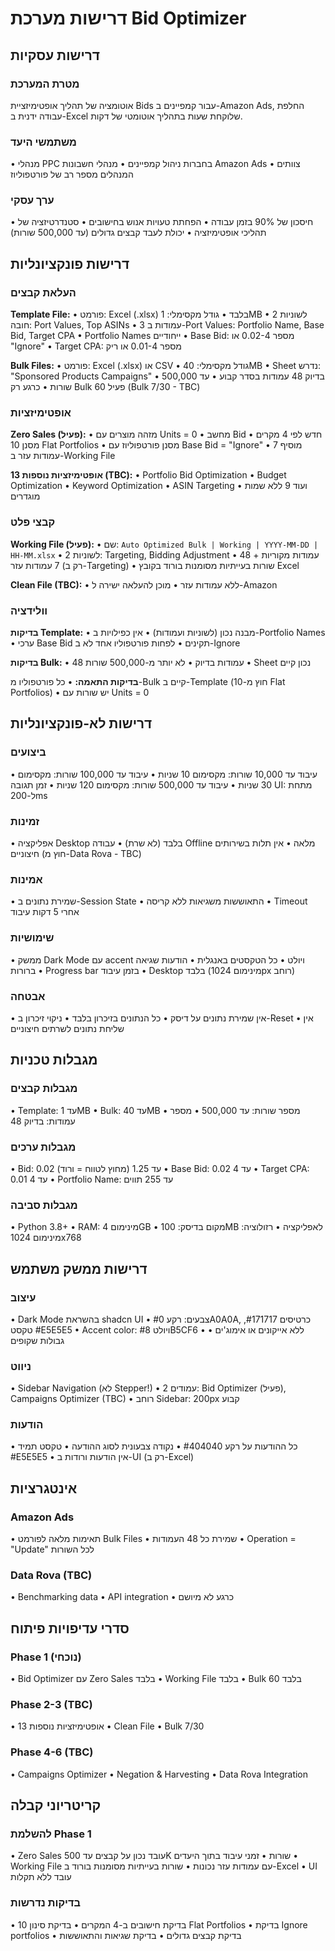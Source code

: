 # דרישות מערכת Bid Optimizer

## דרישות עסקיות

### מטרת המערכת
אוטומציה של תהליך אופטימיזציית Bids עבור קמפיינים ב-Amazon Ads, החלפת עבודה ידנית ב-Excel שלוקחת שעות בתהליך אוטומטי של דקות.

### משתמשי היעד
• מנהלי PPC בחברות ניהול קמפיינים
• מנהלי חשבונות Amazon Ads
• צוותים המנהלים מספר רב של פורטפוליוז

### ערך עסקי
• חיסכון של 90% בזמן עבודה
• הפחתת טעויות אנוש בחישובים
• סטנדרטיזציה של תהליכי אופטימיזציה
• יכולת לעבד קבצים גדולים (עד 500,000 שורות)

## דרישות פונקציונליות

### העלאת קבצים

**Template File:**
• פורמט: Excel (.xlsx) בלבד
• גודל מקסימלי: 1MB
• 2 לשוניות חובה: Port Values, Top ASINs
• 3 עמודות ב-Port Values: Portfolio Name, Base Bid, Target CPA
• Portfolio Names ייחודיים
• Base Bid: מספר 0.02-4 או "Ignore"
• Target CPA: מספר 0.01-4 או ריק

**Bulk Files:**
• פורמט: Excel (.xlsx) או CSV
• גודל מקסימלי: 40MB
• Sheet נדרש: "Sponsored Products Campaigns"
• בדיוק 48 עמודות בסדר קבוע
• עד 500,000 שורות
• כרגע רק Bulk 60 פעיל (Bulk 7/30 - TBC)

### אופטימיזציות

**Zero Sales (פעיל):**
• מזהה מוצרים עם Units = 0
• מחשב Bid חדש לפי 4 מקרים
• מסנן 10 Flat Portfolios
• מסנן פורטפוליוז עם Base Bid = "Ignore"
• מוסיף 7 עמודות עזר ב-Working File

**13 אופטימיזציות נוספות (TBC):**
• Portfolio Bid Optimization
• Budget Optimization
• Keyword Optimization
• ASIN Targeting
• ועוד 9 ללא שמות מוגדרים

### קבצי פלט

**Working File (פעיל):**
• שם: `Auto Optimized Bulk | Working | YYYY-MM-DD | HH-MM.xlsx`
• 2 לשוניות: Targeting, Bidding Adjustment
• 48 עמודות מקוריות + 7 עמודות עזר (רק ב-Targeting)
• שורות בעייתיות מסומנות בורוד בקובץ Excel

**Clean File (TBC):**
• ללא עמודות עזר
• מוכן להעלאה ישירה ל-Amazon

### וולידציה

**בדיקות Template:**
• מבנה נכון (לשוניות ועמודות)
• אין כפילויות ב-Portfolio Names
• ערכי Base Bid תקינים
• לפחות פורטפוליו אחד לא ב-Ignore

**בדיקות Bulk:**
• 48 עמודות בדיוק
• לא יותר מ-500,000 שורות
• Sheet נכון קיים

**בדיקות התאמה:**
• כל פורטפוליו מ-Bulk קיים ב-Template (חוץ מ-10 Flat Portfolios)
• יש שורות עם Units = 0

## דרישות לא-פונקציונליות

### ביצועים
• עיבוד עד 10,000 שורות: מקסימום 10 שניות
• עיבוד עד 100,000 שורות: מקסימום 30 שניות
• עיבוד עד 500,000 שורות: מקסימום 120 שניות
• זמן תגובה UI: מתחת ל-200ms

### זמינות
• אפליקציה Desktop בלבד (לא שרת)
• עבודה Offline מלאה
• אין תלות בשירותים חיצוניים (חוץ מ-Data Rova - TBC)

### אמינות
• שמירת נתונים ב-Session State
• התאוששות משגיאות ללא קריסה
• Timeout אחרי 5 דקות עיבוד

### שימושיות
• ממשק Dark Mode עם accent ויולט
• כל הטקסטים באנגלית
• הודעות שגיאה ברורות
• Progress bar בזמן עיבוד
• Desktop בלבד (מינימום 1024px רוחב)

### אבטחה
• אין שמירת נתונים על דיסק
• כל הנתונים בזיכרון בלבד
• ניקוי זיכרון ב-Reset
• אין שליחת נתונים לשרתים חיצוניים

## מגבלות טכניות

### מגבלות קבצים
• Template: עד 1MB
• Bulk: עד 40MB
• מספר שורות: עד 500,000
• מספר עמודות: בדיוק 48

### מגבלות ערכים
• Bid: 0.02 עד 1.25 (מחוץ לטווח = ורוד)
• Base Bid: 0.02 עד 4
• Target CPA: 0.01 עד 4
• Portfolio Name: עד 255 תווים

### מגבלות סביבה
• Python 3.8+
• RAM: מינימום 4GB
• מקום בדיסק: 100MB לאפליקציה
• רזולוציה: מינימום 1024x768

## דרישות ממשק משתמש

### עיצוב
• Dark Mode בהשראת shadcn UI
• צבעים: רקע #0A0A0A, כרטיסים #171717, טקסט #E5E5E5
• Accent color: ויולט #8B5CF6
• ללא אייקונים או אימוג'ים
• גבולות שקופים

### ניווט
• Sidebar Navigation (לא Stepper!)
• 2 עמודים: Bid Optimizer (פעיל), Campaigns Optimizer (TBC)
• רוחב Sidebar: 200px קבוע

### הודעות
• כל ההודעות על רקע #404040
• נקודה צבעונית לסוג ההודעה
• טקסט תמיד #E5E5E5
• אין הודעות ורודות ב-UI (רק ב-Excel)

## אינטגרציות

### Amazon Ads
• תאימות מלאה לפורמט Bulk Files
• שמירת כל 48 העמודות
• Operation = "Update" לכל השורות

### Data Rova (TBC)
• Benchmarking data
• API integration
• כרגע לא מיושם

## סדרי עדיפויות פיתוח

### Phase 1 (נוכחי)
• Bid Optimizer עם Zero Sales בלבד
• Working File בלבד
• Bulk 60 בלבד

### Phase 2-3 (TBC)
• 13 אופטימיזציות נוספות
• Clean File
• Bulk 7/30

### Phase 4-6 (TBC)
• Campaigns Optimizer
• Negation & Harvesting
• Data Rova Integration

## קריטריוני קבלה

### להשלמת Phase 1
• Zero Sales עובד נכון על קבצים עד 500K שורות
• זמני עיבוד בתוך היעדים
• Working File עם עמודות עזר נכונות
• שורות בעייתיות מסומנות בורוד ב-Excel
• UI עובד ללא תקלות

### בדיקות נדרשות
• בדיקת חישובים ב-4 המקרים
• בדיקת סינון 10 Flat Portfolios
• בדיקת Ignore portfolios
• בדיקת קבצים גדולים
• בדיקת שגיאות והתאוששות